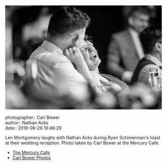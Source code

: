 ![Len Montgomery laughs with Nathan Acks](assets/2019-06-29-set-3-the-reception-63.webp)

photographer:: Carl Bower  
author:: Nathan Acks  
date:: 2019-06-29 19:46:29

Len Montgomery laughs with Nathan Acks during Ryen Schimerman's toast at their wedding reception. Photo taken by Carl Bower at the Mercury Cafe.

* [The Mercury Cafe](http://mercurycafe.com)
* [Carl Bower Photos](https://carlbowerphotos.com)
